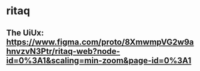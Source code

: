 # ritaq
## The UiUx: https://www.figma.com/proto/8XmwmpVG2w9ahnvzvN3Ptr/ritaq-web?node-id=0%3A1&scaling=min-zoom&page-id=0%3A1
